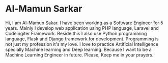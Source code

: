# Al-Mamun Sarkar
Hi, I am Al-Mamun Sakar. I have been working as a Software Engineer for 5 years. Mainly I develop web application using PHP language, Laravel and Codeingiter Framework. Beside this I also use Python programming language, Flask and Django framework for development. Programming is not just my profession it's my love. I love to practice Artificial Intelligence specially Machine learning and Deep learning. Because I want to be a Machine Learning Engineer in future. Please, Keep me in your prayers.